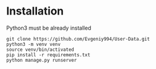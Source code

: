 # Installation

Python3 must be already installed 

```shell
git clone https://github.com/Evgeniy994/User-Data.git
python3 -m venv venv
source venv/bin/activated
pip install -r requirements.txt
python manage.py runserver